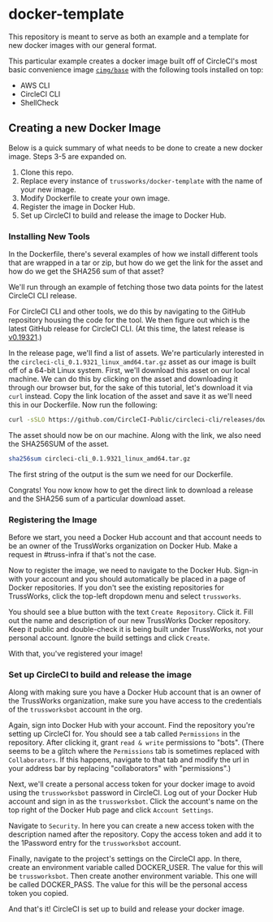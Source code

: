 # docker-template

This repository is meant to serve as both an example and a template for new docker images with our general format.

This particular example creates a docker image built off of CircleCI's most basic convenience image [`cimg/base`](https://hub.docker.com/r/cimg/base) with the following tools installed on top:

- AWS CLI
- CircleCI CLI
- ShellCheck

## Creating a new Docker Image

Below is a quick summary of what needs to be done to create a new docker image. Steps 3-5 are expanded on.

1. Clone this repo.
2. Replace every instance of `trussworks/docker-template` with the name of your new image.
3. Modify Dockerfile to create your own image.
4. Register the image in Docker Hub.
5. Set up CircleCI to build and release the image to Docker Hub.

### Installing New Tools

In the Dockerfile, there's several examples of how we install different tools that are wrapped in a tar or zip, but how do we get the link for the asset and how do we get the SHA256 sum of that asset?

We'll run through an example of fetching those two data points for the latest CircleCI CLI release.

For CircleCI CLI and other tools, we do this by navigating to the GitHub repository housing the code for the tool. We then figure out which is the latest GitHub release for CircleCI CLI. (At this time, the latest release is [v0.19321](https://github.com/CircleCI-Public/circleci-cli/releases/tag/v0.1.9321).)

In the release page, we'll find a list of assets. We're particularly interested in the `circleci-cli_0.1.9321_linux_amd64.tar.gz` asset as our image is built off of a 64-bit Linux system. First, we'll download this asset on our local machine. We can do this by clicking on the asset and downloading it through our browser but, for the sake of this tutorial, let's download it via `curl` instead. Copy the link location of the asset and save it as we'll need this in our Dockerfile. Now run the following:

```sh
curl -sSLO https://github.com/CircleCI-Public/circleci-cli/releases/download/v0.1.9321/circleci-cli_0.1.9321_linux_amd64.tar.gz
```

The asset should now be on our machine. Along with the link, we also need the SHA256SUM of the asset.

```sh
sha256sum circleci-cli_0.1.9321_linux_amd64.tar.gz
```

The first string of the output is the sum we need for our Dockerfile.

Congrats! You now know how to get the direct link to download a release and the SHA256 sum of a particular download asset.

### Registering the Image

Before we start, you need a Docker Hub account and that account needs to be an owner of the TrussWorks organization on Docker Hub. Make a request in #truss-infra if that's not the case.

Now to register the image, we need to navigate to the Docker Hub. Sign-in with your account and you should automatically be placed in a page of Docker repositories. If you don't see the existing repositories for TrussWorks, click the top-left dropdown menu and select `trussworks`.

You should see a blue button with the text `Create Repository`. Click it. Fill out the name and description of our new TrussWorks Docker repository. Keep it public and double-check it is being built under TrussWorks, not your personal account. Ignore the build settings and click `Create`.

With that, you've registered your image!

### Set up CircleCI to build and release the image

Along with making sure you have a Docker Hub account that is an owner of the TrussWorks organization, make sure you have access to the credentials of the `trussworksbot` account in the org.

Again, sign into Docker Hub with your account. Find the repository you're setting up CircleCI for. You should see a tab called `Permissions` in the repository. After clicking it, grant `read & write` permissions to "bots". (There seems to be a glitch where the `Permissions` tab is sometimes replaced with `Collaborators`. If this happens, navigate to that tab and modify the url in your address bar by replacing "collaborators" with "permissions".)

Next, we'll create a personal access token for your docker image to avoid using the `trussworksbot` password in CircleCI. Log out of your Docker Hub account and sign in as the `trussworksbot`. Click the account's name on the top right of the Docker Hub page and click `Account Settings`.

Navigate to `Security`. In here you can create a new access token with the description named after the repository. Copy the access token and add it to the 1Password entry for the `trussworksbot` account.

Finally, navigate to the project's settings on the CircleCI app. In there, create an environment variable called DOCKER_USER. The value for this will be `trussworksbot`. Then create another environment variable. This one will be called DOCKER_PASS. The value for this will be the personal access token you copied.

And that's it! CircleCI is set up to build and release your docker image.
